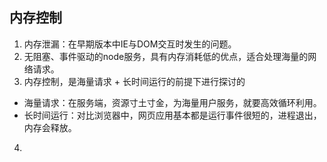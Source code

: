 ## 内存控制

1. 内存泄漏：在早期版本中IE与DOM交互时发生的问题。
2. 无阻塞、事件驱动的node服务，具有内存消耗低的优点，适合处理海量的网络请求。
3. 内存控制，是海量请求 + 长时间运行的前提下进行探讨的
  * 海量请求：在服务端，资源寸土寸金，为海量用户服务，就要高效循环利用。
  * 长时间运行：对比浏览器中，网页应用基本都是运行事件很短的，进程退出，内存会释放。
4.
